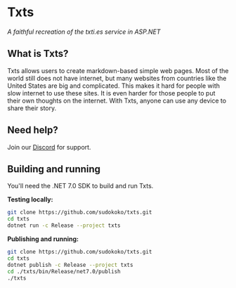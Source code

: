 ﻿# Txts

*A faithful recreation of the txti.es service in ASP.NET*

## What is Txts?

Txts allows users to create markdown-based simple web pages. Most of the world still does not have internet, but many
websites from countries like the United States are big and complicated. This makes it hard for people with slow internet
to use these sites. It is even harder for those people to put their own thoughts on the internet. With Txts, anyone can
use any device to share their story.

## Need help?

Join our [Discord](https://discord.gg/Y5QfmF9uW3) for support.

## Building and running

You'll need the .NET 7.0 SDK to build and run Txts.

**Testing locally:**
```bash
git clone https://github.com/sudokoko/txts.git
cd txts
dotnet run -c Release --project txts
```

**Publishing and running:**
```bash
git clone https://github.com/sudokoko/txts.git
cd txts
dotnet publish -c Release --project txts
cd ./txts/bin/Release/net7.0/publish
./txts
```
